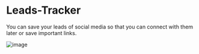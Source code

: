 # Leads-Tracker
You can save your leads of social media so that you can connect with them later or save important links. 

![image](https://user-images.githubusercontent.com/75431265/125602663-aee35917-18c6-4b03-8cf6-f55bd1daa7d4.png)

